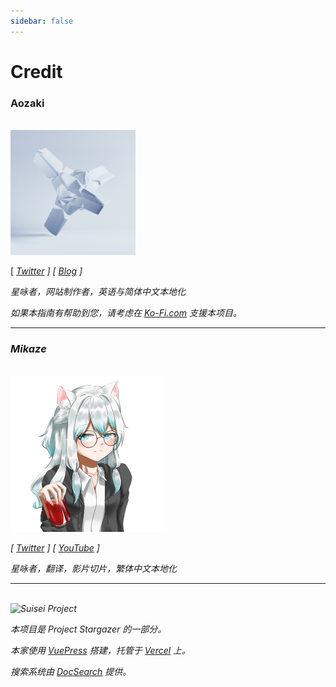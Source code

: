 ```yaml
---
sidebar: false
---
```


# Credit

<h3>Aozaki</h3>

<br>

<img src="./aozaki.jpg" height="200" width="200" />

[ [<i class="fab fa-twitter" /> Twitter](https://twitter.com/Aozaki__) ] [ [<i class="fas fa-feather-alt" /> Blog](https://aozaki.cc/) ]

星咏者，网站制作者，英语与简体中文本地化

如果本指南有帮助到您，请考虑在 [<i class="fas fa-coffee" /> Ko-Fi.com](https://ko-fi.com/project_stargazer) 支援本项目。

---

<h3>Mikaze</h3>

<br>

<img src="./mikaze.jpg" width="250" />

[ [<i class="fab fa-twitter" /> Twitter](https://twitter.com/mikaze0322) ] [ [<i class="fab fa-youtube" /> YouTube](https://www.youtube.com/channel/UCrpkt3YHPdpciDy-96H_2mg) ]

星咏者，翻译，影片切片，繁体中文本地化

---

<br>

<img src="/Project_Stargazer.svg" alt="Suisei Project" width="185.25" height="28">

本项目是 _Project Stargazer_ 的一部分。

本家使用 [VuePress](https://v2.vuepress.vuejs.org/zh/) 搭建，托管于 [Vercel](https://vercel.com/) 上。

搜索系统由 [DocSearch](https://docsearch.algolia.com/) 提供。

